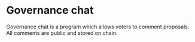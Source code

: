 # Governance chat

Governance chat is a program which allows voters to comment proposals.
All comments are public and stored on chain.
